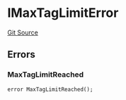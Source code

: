 # IMaxTagLimitError
[Git Source](https://github.com/thrackle-io/tron/blob/16aa388bf7edf8163f2f93600ba5d420a17a40c0/src/common/IErrors.sol)


## Errors
### MaxTagLimitReached

```solidity
error MaxTagLimitReached();
```

